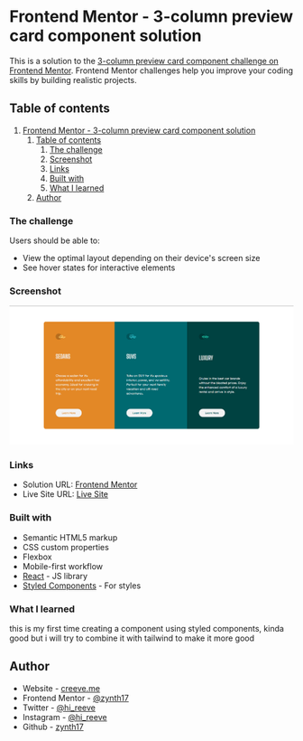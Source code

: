 # Frontend Mentor - 3-column preview card component solution

This is a solution to the [3-column preview card component challenge on Frontend Mentor](https://www.frontendmentor.io/challenges/3column-preview-card-component-pH92eAR2-). Frontend Mentor challenges help you improve your coding skills by building realistic projects. 

## Table of contents

1. [Frontend Mentor - 3-column preview card component solution](#frontend-mentor---3-column-preview-card-component-solution)
	1. [Table of contents](#table-of-contents)
		1. [The challenge](#the-challenge)
		2. [Screenshot](#screenshot)
		3. [Links](#links)
		4. [Built with](#built-with)
		5. [What I learned](#what-i-learned)
	2. [Author](#author)


### The challenge

Users should be able to:

- View the optimal layout depending on their device's screen size
- See hover states for interactive elements

### Screenshot

![](./3-column-preview.png)


### Links

- Solution URL: [Frontend Mentor](https://www.frontendmentor.io/solutions/3-column-preview-with-reactjs-and-styled-component-z7o91UMPj)
- Live Site URL: [Live Site](https://zynth17.github.io/3-column-preview-card-component-main/)


### Built with

- Semantic HTML5 markup
- CSS custom properties
- Flexbox
- Mobile-first workflow
- [React](https://reactjs.org/) - JS library
- [Styled Components](https://styled-components.com/) - For styles

### What I learned

this is my first time creating a component using styled components, kinda good but i will try to combine it with tailwind to make it more good

## Author

- Website - [creeve.me](https://creeve.me)
- Frontend Mentor - [@zynth17](https://www.frontendmentor.io/profile/zynth17)
- Twitter - [@hi_reeve](https://twitter.com/hi_reeve)
- Instagram - [@hi_reeve](https://www.instagram.com/hi_reeve/)
- Github - [zynth17](https://github.com/zynth17)